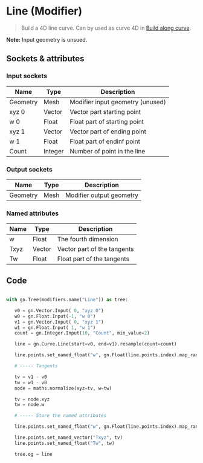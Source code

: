 # Line (Modifier)

> Build a 4D line curve. Can by used as curve 4D in [Build along curve](mod_build_along_curve.md).

**Note:** Input geometry is unsued.

## Sockets & attributes

### Input sockets

| Name        | Type        | Description                                                           |
| ----------- | ----------- | --------------------------------------------------------------------- |
| Geometry    | Mesh        | Modifier input geometry (unused)                                      |
| xyz 0       | Vector      | Vector part starting point                                            |
| w 0         | Float       | Float part of starting point                                          |
| xyz 1       | Vector      | Vector part of ending point                                           |
| w 1         | Float       | Float part of endinf point                                            |
| Count       | Integer     | Number of point in the line                                           |

### Output sockets

| Name        | Type        | Description                                                           |
| ----------- | ----------- | --------------------------------------------------------------------- |
| Geometry    | Mesh        | Modifier output geometry                                              |

### Named attributes

| Name        | Type        | Description                                                           |
| ----------- | ----------- | --------------------------------------------------------------------- |
| w           | Float       | The fourth dimension                                                  |
| Txyz        | Vector      | Vector part of the tangents                                           |
| Tw          | Float       | Float part of the tangents                                           |


## Code

``` python

with gn.Tree(modifiers.name("Line")) as tree:

   v0 = gn.Vector.Input( 0, "xyz 0")
   w0 = gn.Float.Input(-1, "w 0")
   v1 = gn.Vector.Input( 0, "xyz 1")
   w1 = gn.Float.Input( 1, "w 1")
   count = gn.Integer.Input(10, "Count", min_value=2)

   line = gn.Curve.Line(start=v0, end=v1).resample(count=count)

   line.points.set_named_float("w", gn.Float(line.points.index).map_range(from_min=0, from_max=count-1, to_min=w0, to_max=w1))

   # ----- Tangents

   tv = v1 - v0
   tw = w1 - v0
   node = maths.normalize(xyz=tv, w=tw)

   tv = node.xyz
   tw = node.w

   # ----- Store the named attributes

   line.points.set_named_float("w", gn.Float(line.points.index).map_range(from_min=0, from_max=count-1, to_min=w0, to_max=w1))

   line.points.set_named_vector("Txyz", tv)
   line.points.set_named_float("Tw", tw)

   tree.og = line

```

